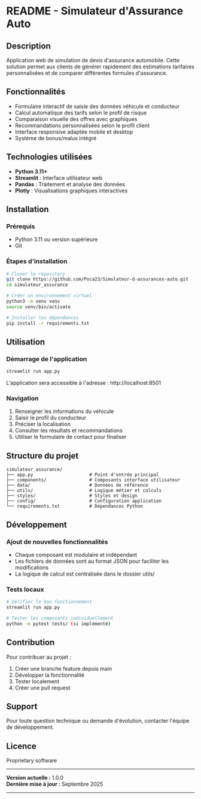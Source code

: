 # README - Simulateur d'Assurance Auto

## Description

Application web de simulation de devis d'assurance automobile. Cette solution permet aux clients de générer rapidement des estimations tarifaires personnalisées et de comparer différentes formules d'assurance.

## Fonctionnalités

- Formulaire interactif de saisie des données véhicule et conducteur
- Calcul automatique des tarifs selon le profil de risque
- Comparaison visuelle des offres avec graphiques
- Recommandations personnalisées selon le profil client
- Interface responsive adaptée mobile et desktop
- Système de bonus/malus intégré

## Technologies utilisées

- **Python 3.11+**
- **Streamlit** : Interface utilisateur web
- **Pandas** : Traitement et analyse des données
- **Plotly** : Visualisations graphiques interactives

## Installation

### Prérequis
- Python 3.11 ou version supérieure
- Git

### Étapes d'installation

```bash
# Cloner le repository
git clone https://github.com/Poca23/Simulateur-d-assurances-auto.git
cd simulateur_assurance

# Créer un environnement virtuel
python3 -m venv venv
source venv/bin/activate

# Installer les dépendances
pip install -r requirements.txt
```

## Utilisation

### Démarrage de l'application
```bash
streamlit run app.py
```

L'application sera accessible à l'adresse : http://localhost:8501

### Navigation
1. Renseigner les informations du véhicule
2. Saisir le profil du conducteur
3. Préciser la localisation
4. Consulter les résultats et recommandations
5. Utiliser le formulaire de contact pour finaliser

## Structure du projet

```
simulateur_assurance/
├── app.py                     # Point d'entrée principal
├── components/                # Composants interface utilisateur
├── data/                      # Données de référence
├── utils/                     # Logique métier et calculs
├── styles/                    # Styles et design
├── config/                    # Configuration application
└── requirements.txt           # Dépendances Python
```

## Développement

### Ajout de nouvelles fonctionnalités
- Chaque composant est modulaire et indépendant
- Les fichiers de données sont au format JSON pour faciliter les modifications
- La logique de calcul est centralisée dans le dossier utils/

### Tests locaux
```bash
# Vérifier le bon fonctionnement
streamlit run app.py

# Tester les composants individuellement
python -m pytest tests/ (si implémenté)
```

## Contribution

Pour contribuer au projet :
1. Créer une branche feature depuis main
2. Développer la fonctionnalité
3. Tester localement
4. Créer une pull request

## Support

Pour toute question technique ou demande d'évolution, contacter l'équipe de développement.

## Licence

Proprietary software

---

**Version actuelle :** 1.0.0  
**Dernière mise à jour :** Septembre 2025

---